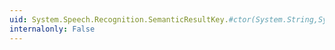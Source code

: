 ```yaml
---
uid: System.Speech.Recognition.SemanticResultKey.#ctor(System.String,System.String[])
internalonly: False
---
```

